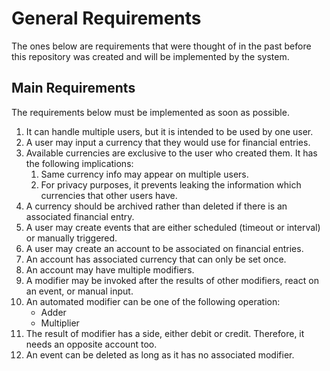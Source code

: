 # General Requirements
The ones below are requirements that were thought of in the past before this repository was created
and will be implemented by the system.

## Main Requirements
The requirements below must be implemented as soon as possible.
1. It can handle multiple users, but it is intended to be used by one user.
2. A user may input a currency that they would use for financial entries.
3. Available currencies are exclusive to the user who created them. It has the following implications:
	1. Same currency info may appear on multiple users.
	2. For privacy purposes, it prevents leaking the information which currencies that other users have.
4. A currency should be archived rather than deleted if there is an associated financial entry.
5. A user may create events that are either scheduled (timeout or interval) or manually triggered.
6. A user may create an account to be associated on financial entries.
7. An account has associated currency that can only be set once.
8. An account may have multiple modifiers.
9. A modifier may be invoked after the results of other modifiers, react on an event, or manual input.
11. An automated modifier can be one of the following operation:
	- Adder
	- Multiplier
12. The result of modifier has a side, either debit or credit. Therefore, it needs an opposite
    account too.
13. An event can be deleted as long as it has no associated modifier.
